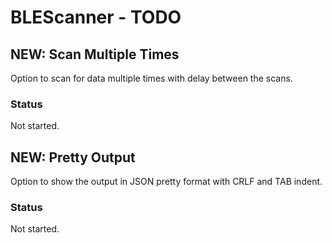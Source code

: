 # BLEScanner - TODO

## NEW: Scan Multiple Times
Option to scan for data multiple times with delay between the scans.
### Status
Not started.

## NEW: Pretty Output
Option to show the output in JSON pretty format with CRLF and TAB indent.
### Status
Not started.
